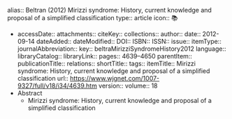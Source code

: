 alias:: Beltran (2012) Mirizzi syndrome: History, current knowledge and proposal of a simplified classification
type:: article
icon:: 📚

- accessDate:: 
  attachments:: 
  citeKey:: 
  collections:: 
  author:: 
  date:: 2012-09-14
  dateAdded:: 
  dateModified:: 
  DOI:: 
  ISBN:: 
  ISSN:: 
  issue:: 
  itemType:: 
  journalAbbreviation:: 
  key:: beltraMirizziSyndromeHistory2012
  language:: 
  libraryCatalog:: 
  libraryLink:: 
  pages:: 4639–4650
  parentItem:: 
  publicationTitle:: 
  relations:: 
  shortTitle:: 
  tags:: 
  itemTitle:: Mirizzi syndrome: History, current knowledge and proposal of a simplified classification
  url:: https://www.wjgnet.com/1007-9327/full/v18/i34/4639.htm
  version:: 
  volume:: 18
- Abstract
	- Mirizzi syndrome: History, current knowledge and proposal of a simplified classification